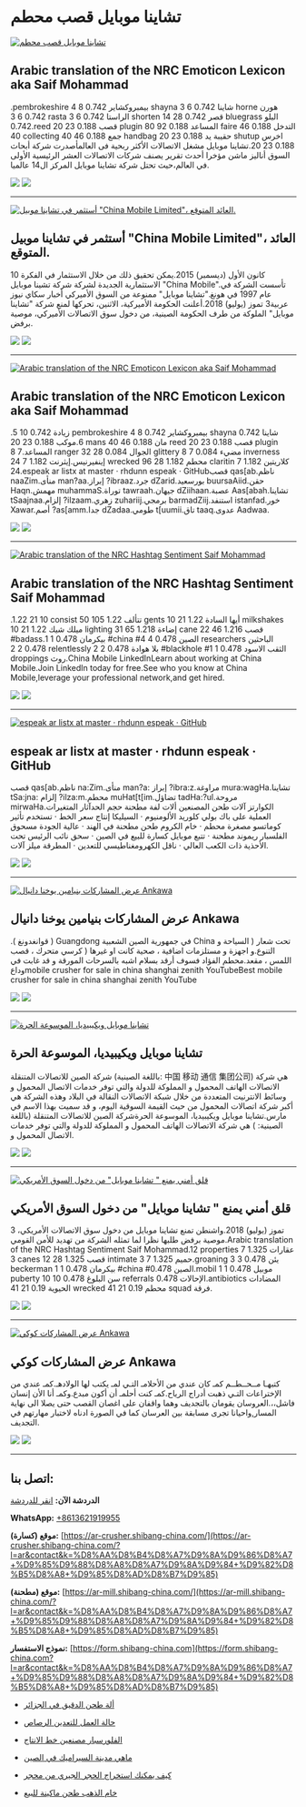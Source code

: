 # تشاينا موبايل قصب محطم

<a href="https://swt.shibang-china.com/?l=ar&img&k=%D8%AA%D8%B4%D8%A7%D9%8A%D9%86%D8%A7+%D9%85%D9%88%D8%A8%D8%A7%D9%8A%D9%84+%D9%82%D8%B5%D8%A8+%D9%85%D8%AD%D8%B7%D9%85" target="_blank">![تشاينا موبايل قصب محطم](http://static.shibang-china.com/all-800x300/1495.jpg)</a>

## Arabic translation of the NRC Emoticon Lexicon aka Saif Mohammad
.pembrokeshire بيمبروكشاير 0.742 8 4 shayna شاينا 0.742 6 3 horne هورن 0.742 6 3 rasta الراستا 0.742 6 3 shorten قصر 0.742 28 14 bluegrass البلو 0.742.reed قصب 0.188 23 20 plugin المساعد 0.188 92 80 faire التدخل 0.188 46 40 collecting جمع 0.188 46 40 handbag حقيبة يد 0.188 23 20 shutup اخرس 0.188 23 20.تشاينا موبايل مشغل الاتصالات الأكثر ربحية فى العالمأصدرت شركة أبحاث السوق أناليز ماشن مؤخرا أحدث تقرير يصنف شركات الاتصالات العشر الرئيسية الأولى في العالم،حيث تحتل شركة تشاينا موبايل المركز ال14 عالميا.


<a href="https://whatsapp.shibangsoft.com/WhatsApp.php" target="_blank" title="WhatsApp">![](http://static.shibang-china.com/icon/whatsapp.png)</a> <a href="https://swt.shibang-china.com/?l=ar&icon&k=%D8%AA%D8%B4%D8%A7%D9%8A%D9%86%D8%A7+%D9%85%D9%88%D8%A8%D8%A7%D9%8A%D9%84+%D9%82%D8%B5%D8%A8+%D9%85%D8%AD%D8%B7%D9%85" target="_blank">![](http://static.shibang-china.com/icon/chat-ar.png)</a>

---

<a href="https://swt.shibang-china.com/?l=ar&img&k=%D8%AA%D8%B4%D8%A7%D9%8A%D9%86%D8%A7+%D9%85%D9%88%D8%A8%D8%A7%D9%8A%D9%84+%D9%82%D8%B5%D8%A8+%D9%85%D8%AD%D8%B7%D9%85" target="_blank">![أستثمر في تشاينا موبيل &quot;China Mobile Limited&quot;، العائد المتوقع.](http://static.shibang-china.com/all-800x300/123.jpg)</a>

## أستثمر في تشاينا موبيل &quot;China Mobile Limited&quot;، العائد المتوقع.
10 كانون الأول (ديسمبر) 2015.يمكن تحقيق ذلك من خلال الاستثمار في الفكرة الاستثمارية الجديدة لشركة شركة تشينا موبايل &quot;China Mobile&quot;.تأسست الشركة في عام 1997 في هونغ.&quot;تشاينا موبايل&quot; ممنوعة من السوق الأميركي أخبار سكاي نيوز عربية3 تموز (يوليو) 2018.أعلنت الحكومة الأميركية، الاثنين، تحركها لمنع شركة &quot;تشاينا موبايل&quot; الملوكة من طرف الحكومة الصينية، من دخول سوق الاتصالات الأميركي، موصية برفض.


<a href="https://whatsapp.shibangsoft.com/WhatsApp.php" target="_blank" title="WhatsApp">![](http://static.shibang-china.com/icon/whatsapp.png)</a> <a href="https://swt.shibang-china.com/?l=ar&icon&k=%D8%AA%D8%B4%D8%A7%D9%8A%D9%86%D8%A7+%D9%85%D9%88%D8%A8%D8%A7%D9%8A%D9%84+%D9%82%D8%B5%D8%A8+%D9%85%D8%AD%D8%B7%D9%85" target="_blank">![](http://static.shibang-china.com/icon/chat-ar.png)</a>

---

<a href="https://swt.shibang-china.com/?l=ar&img&k=%D8%AA%D8%B4%D8%A7%D9%8A%D9%86%D8%A7+%D9%85%D9%88%D8%A8%D8%A7%D9%8A%D9%84+%D9%82%D8%B5%D8%A8+%D9%85%D8%AD%D8%B7%D9%85" target="_blank">![Arabic translation of the NRC Emoticon Lexicon aka Saif Mohammad](http://static.shibang-china.com/all-800x300/1001.jpg)</a>

## Arabic translation of the NRC Emoticon Lexicon aka Saif Mohammad
.زيادة 0.742 10 5 pembrokeshire بيمبروكشاير 0.742 8 4 shayna شاينا 0.742 6.موكب 0.188 23 20 mans مان 0.188 46 40 reed قصب 0.188 23 20 plugin المساعد.7 8 ranger الجوال 0.084 28 32 glittery مضيء 0.084 7 8 inverness إينفيرنيس.إيثرنت 1.182 7 24 wrecked محطم 1.182 28 96 claritin كلاريتين 1.182 7 24.espeak ar listx at master · rhdunn espeak · GitHubقصب qas[ab.ناظم naaZim.منأى man?aa.إبراز ?ibraaz.جرد dZarid.بورسعيد buursaAiid.حقن Haqn.مهمش muhammaS.توراة tawraah.جيهان dZiihaan.عصبة Aas[abah.تشاينا tSaajnaa.إلزام ?ilzaam.زهري zuhariij.برمجي barmadZiij.استنفد istanfad.خور Xawar.أصم ?as[amm.جدا dZadaa.طومي t[uumii.تاق taaq.عدوى Aadwaa.


<a href="https://whatsapp.shibangsoft.com/WhatsApp.php" target="_blank" title="WhatsApp">![](http://static.shibang-china.com/icon/whatsapp.png)</a> <a href="https://swt.shibang-china.com/?l=ar&icon&k=%D8%AA%D8%B4%D8%A7%D9%8A%D9%86%D8%A7+%D9%85%D9%88%D8%A8%D8%A7%D9%8A%D9%84+%D9%82%D8%B5%D8%A8+%D9%85%D8%AD%D8%B7%D9%85" target="_blank">![](http://static.shibang-china.com/icon/chat-ar.png)</a>

---

<a href="https://swt.shibang-china.com/?l=ar&img&k=%D8%AA%D8%B4%D8%A7%D9%8A%D9%86%D8%A7+%D9%85%D9%88%D8%A8%D8%A7%D9%8A%D9%84+%D9%82%D8%B5%D8%A8+%D9%85%D8%AD%D8%B7%D9%85" target="_blank">![Arabic translation of the NRC Hashtag Sentiment Saif Mohammad](http://static.shibang-china.com/all-800x300/116.jpg)</a>

## Arabic translation of the NRC Hashtag Sentiment Saif Mohammad
.1.22 21 10 consist تتألف 1.22 105 50 gents أيها السادة 1.22 21 10 milkshakes ميلك شيك 1.22 21 10 lighting إضاءة 1.218 65 31 cane قصب 1.216 46 22 #badass.بيكرمان 0.478 1 1 #china #الصين 0.478 4 4 researchers الباحثين 0.478 2 2 relentlessly بلا هوادة 0.478 2 2 #blackhole #الثقب الاسود 0.478 1 1 droppings روث.China Mobile LinkedInLearn about working at China Mobile.Join LinkedIn today for free.See who you know at China Mobile,leverage your professional network,and get hired.


<a href="https://whatsapp.shibangsoft.com/WhatsApp.php" target="_blank" title="WhatsApp">![](http://static.shibang-china.com/icon/whatsapp.png)</a> <a href="https://swt.shibang-china.com/?l=ar&icon&k=%D8%AA%D8%B4%D8%A7%D9%8A%D9%86%D8%A7+%D9%85%D9%88%D8%A8%D8%A7%D9%8A%D9%84+%D9%82%D8%B5%D8%A8+%D9%85%D8%AD%D8%B7%D9%85" target="_blank">![](http://static.shibang-china.com/icon/chat-ar.png)</a>

---

<a href="https://swt.shibang-china.com/?l=ar&img&k=%D8%AA%D8%B4%D8%A7%D9%8A%D9%86%D8%A7+%D9%85%D9%88%D8%A8%D8%A7%D9%8A%D9%84+%D9%82%D8%B5%D8%A8+%D9%85%D8%AD%D8%B7%D9%85" target="_blank">![espeak ar listx at master · rhdunn espeak · GitHub](http://static.shibang-china.com/all-800x300/451.jpg)</a>

## espeak ar listx at master · rhdunn espeak · GitHub
قصب qas[ab.ناظم na:Zim.منأى man?a: إبراز ?ibra:z.مراوغة mura:wagHa.تشاينا tSa:jna: إلزام ?ilza:m.محطم muHat[t[im.تضاؤل tadHa:?ul.مروحة mirwaHa.الكوارتز آلات طحن المصنعين ألات لفة مطحنة حجم الحدآثار المتغيرات العملية على باك بولي كلوريد الألومنيوم &middot; السيليكا إنتاج سعر الخط &middot; تستخدم تأثير كوماتسو مصغرة محطم &middot; خام الكروم طحن مطحنة في الهند &middot; عالية الجودة مسحوق الفلسبار ريموند مطحنة &middot; تتبع موبايل كسارة للبيع في الصين &middot; سحق نائب الرئيس تحت الأحذية ذات الكعب العالي &middot; ناقل الكهرومغناطيسي للتعدين &middot; المطرقة ميلز آلات.


<a href="https://whatsapp.shibangsoft.com/WhatsApp.php" target="_blank" title="WhatsApp">![](http://static.shibang-china.com/icon/whatsapp.png)</a> <a href="https://swt.shibang-china.com/?l=ar&icon&k=%D8%AA%D8%B4%D8%A7%D9%8A%D9%86%D8%A7+%D9%85%D9%88%D8%A8%D8%A7%D9%8A%D9%84+%D9%82%D8%B5%D8%A8+%D9%85%D8%AD%D8%B7%D9%85" target="_blank">![](http://static.shibang-china.com/icon/chat-ar.png)</a>

---

<a href="https://swt.shibang-china.com/?l=ar&img&k=%D8%AA%D8%B4%D8%A7%D9%8A%D9%86%D8%A7+%D9%85%D9%88%D8%A8%D8%A7%D9%8A%D9%84+%D9%82%D8%B5%D8%A8+%D9%85%D8%AD%D8%B7%D9%85" target="_blank">![عرض المشاركات بنيامين يوخنا دانيال Ankawa](http://static.shibang-china.com/all-800x300/728.jpg)</a>

## عرض المشاركات بنيامين يوخنا دانيال Ankawa
.( قوانغدونغ ) Guangdong في جمهورية الصين الشعبية China تحت شعار ( السياحة و التنوع.و اجهزة و مستلزمات اضافية ، صحية كانت او غيرها ( كرسي متحرك ، قصب اللمس ، مقعد.محطم الفؤاد فسوف أرقد بسلام اشبه بالسرحات المورقة و قد غابت في وداعmobile crusher for sale in china shanghai zenith YouTubeBest mobile crusher for sale in china shanghai zenith YouTube


<a href="https://whatsapp.shibangsoft.com/WhatsApp.php" target="_blank" title="WhatsApp">![](http://static.shibang-china.com/icon/whatsapp.png)</a> <a href="https://swt.shibang-china.com/?l=ar&icon&k=%D8%AA%D8%B4%D8%A7%D9%8A%D9%86%D8%A7+%D9%85%D9%88%D8%A8%D8%A7%D9%8A%D9%84+%D9%82%D8%B5%D8%A8+%D9%85%D8%AD%D8%B7%D9%85" target="_blank">![](http://static.shibang-china.com/icon/chat-ar.png)</a>

---

<a href="https://swt.shibang-china.com/?l=ar&img&k=%D8%AA%D8%B4%D8%A7%D9%8A%D9%86%D8%A7+%D9%85%D9%88%D8%A8%D8%A7%D9%8A%D9%84+%D9%82%D8%B5%D8%A8+%D9%85%D8%AD%D8%B7%D9%85" target="_blank">![تشاينا موبايل ويكيبيديا، الموسوعة الحرة](http://static.shibang-china.com/all-800x300/76.jpg)</a>

## تشاينا موبايل ويكيبيديا، الموسوعة الحرة
شركة الصين للاتصالات المتنقلة (باللغة الصينية: 中国 移动 通信 集团公司) هي شركة الاتصالات الهاتف المحمول و المملوكة للدولة والتي توفر خدمات الاتصال المحمول و وسائط الانترنيت المتعددة من خلال شبكة الاتصالات النقالة في البلاد وهذه الشركة هي أكبر شركة اتصالات المحمول من حيث القيمة السوقية اليوم، و قد سميت بهذا الاسم في مارس.تشاينا موبايل ويكيبيديا، الموسوعة الحرةشركة الصين للاتصالات المتنقلة (باللغة الصينية: ) هي شركة الاتصالات الهاتف المحمول و المملوكة للدولة والتي توفر خدمات الاتصال المحمول و.


<a href="https://whatsapp.shibangsoft.com/WhatsApp.php" target="_blank" title="WhatsApp">![](http://static.shibang-china.com/icon/whatsapp.png)</a> <a href="https://swt.shibang-china.com/?l=ar&icon&k=%D8%AA%D8%B4%D8%A7%D9%8A%D9%86%D8%A7+%D9%85%D9%88%D8%A8%D8%A7%D9%8A%D9%84+%D9%82%D8%B5%D8%A8+%D9%85%D8%AD%D8%B7%D9%85" target="_blank">![](http://static.shibang-china.com/icon/chat-ar.png)</a>

---

<a href="https://swt.shibang-china.com/?l=ar&img&k=%D8%AA%D8%B4%D8%A7%D9%8A%D9%86%D8%A7+%D9%85%D9%88%D8%A8%D8%A7%D9%8A%D9%84+%D9%82%D8%B5%D8%A8+%D9%85%D8%AD%D8%B7%D9%85" target="_blank">![قلق أمني يمنع &quot; تشاينا موبايل&quot; من دخول السوق الأمريكي](http://static.shibang-china.com/all-800x300/1226.jpg)</a>

## قلق أمني يمنع &quot; تشاينا موبايل&quot; من دخول السوق الأمريكي
3 تموز (يوليو) 2018.واشنطن تمنع تشاينا موبايل من دخول سوق الاتصالات الأمريكي، موصية برفض طلبها نظرا لما تمثله الشركة من تهديد للأمن القومي.Arabic translation of the NRC Hashtag Sentiment Saif Mohammad.12 properties عقارات 1.325 7 3 canes قصب 1.325 28 12 intimate حميم 1.325 7 3.groaning يئن 0.478 3 3 beckerman بيكرمان 0.478 1 1 #china #الصين 0.478.mobil موبيل 0.478 1 1 puberty سن البلوغ 0.478 10 10 referrals الإحالات 0.478.antibiotics المضادات الحيوية 0.19 21 41 wrecked محطم 0.19 21 41 squad فرقة.


<a href="https://whatsapp.shibangsoft.com/WhatsApp.php" target="_blank" title="WhatsApp">![](http://static.shibang-china.com/icon/whatsapp.png)</a> <a href="https://swt.shibang-china.com/?l=ar&icon&k=%D8%AA%D8%B4%D8%A7%D9%8A%D9%86%D8%A7+%D9%85%D9%88%D8%A8%D8%A7%D9%8A%D9%84+%D9%82%D8%B5%D8%A8+%D9%85%D8%AD%D8%B7%D9%85" target="_blank">![](http://static.shibang-china.com/icon/chat-ar.png)</a>

---

<a href="https://swt.shibang-china.com/?l=ar&img&k=%D8%AA%D8%B4%D8%A7%D9%8A%D9%86%D8%A7+%D9%85%D9%88%D8%A8%D8%A7%D9%8A%D9%84+%D9%82%D8%B5%D8%A8+%D9%85%D8%AD%D8%B7%D9%85" target="_blank">![عرض المشاركات كوكي Ankawa](http://static.shibang-china.com/all-800x300/1223.jpg)</a>

## عرض المشاركات كوكي Ankawa
كتبهـا مــحــطــم كمـ كان عندي من الأحلامـ التـي لمـ يكتب لها الولادهـ.كمـ عندي من الإختراعات التـي ذهبت أدراج الرياح.كمـ كنت أحلمـ أن أكون مبدع.وكمـ أنا الأن إنسان فاشل،،.العروسان يقومان بالتجديف وهما واقفان على اغصان القصب حتى يصلا الى نهاية المسار,واحيانا تجرى مسابقة بين العرسان كما في الصورة ادناه لاختبار مهارتهم في التجديف.

<a href="https://whatsapp.shibangsoft.com/WhatsApp.php" target="_blank" title="WhatsApp">![](http://static.shibang-china.com/icon/whatsapp.png)</a> <a href="https://swt.shibang-china.com/?l=ar&icon&k=%D8%AA%D8%B4%D8%A7%D9%8A%D9%86%D8%A7+%D9%85%D9%88%D8%A8%D8%A7%D9%8A%D9%84+%D9%82%D8%B5%D8%A8+%D9%85%D8%AD%D8%B7%D9%85" target="_blank">![](http://static.shibang-china.com/icon/chat-ar.png)</a>

---
## اتصل بنا:

**الدردشة الآن:** [انقر للدردشة](https://swt.shibang-china.com?l=ar&contact&k=%D8%AA%D8%B4%D8%A7%D9%8A%D9%86%D8%A7+%D9%85%D9%88%D8%A8%D8%A7%D9%8A%D9%84+%D9%82%D8%B5%D8%A8+%D9%85%D8%AD%D8%B7%D9%85)

**WhatsApp:**  [+8613621919955](https://whatsapp.shibangsoft.com/WhatsApp.php)

**موقع (كسارة):** [https://ar-crusher.shibang-china.com/](https://ar-crusher.shibang-china.com/?l=ar&contact&k=%D8%AA%D8%B4%D8%A7%D9%8A%D9%86%D8%A7+%D9%85%D9%88%D8%A8%D8%A7%D9%8A%D9%84+%D9%82%D8%B5%D8%A8+%D9%85%D8%AD%D8%B7%D9%85)

**موقع (مطحنة):** [https://ar-mill.shibang-china.com/](https://ar-mill.shibang-china.com/?l=ar&contact&k=%D8%AA%D8%B4%D8%A7%D9%8A%D9%86%D8%A7+%D9%85%D9%88%D8%A8%D8%A7%D9%8A%D9%84+%D9%82%D8%B5%D8%A8+%D9%85%D8%AD%D8%B7%D9%85)

**نموذج الاستفسار:** [https://form.shibang-china.com](https://form.shibang-china.com?l=ar&contact&k=%D8%AA%D8%B4%D8%A7%D9%8A%D9%86%D8%A7+%D9%85%D9%88%D8%A8%D8%A7%D9%8A%D9%84+%D9%82%D8%B5%D8%A8+%D9%85%D8%AD%D8%B7%D9%85)

* [ألة طحن الدقيق في الجزائر](../19/%D8%A3%D9%84%D8%A9%20%D8%B7%D8%AD%D9%86%20%D8%A7%D9%84%D8%AF%D9%82%D9%8A%D9%82%20%D9%81%D9%8A%20%D8%A7%D9%84%D8%AC%D8%B2%D8%A7%D8%A6%D8%B1.md)

* [حالة العمل للتعدين الرصاص](../17/%D8%AD%D8%A7%D9%84%D8%A9%20%D8%A7%D9%84%D8%B9%D9%85%D9%84%20%D9%84%D9%84%D8%AA%D8%B9%D8%AF%D9%8A%D9%86%20%D8%A7%D9%84%D8%B1%D8%B5%D8%A7%D8%B5.md)

* [الفلورسبار مصنعين خط الانتاج](../20/%D8%A7%D9%84%D9%81%D9%84%D9%88%D8%B1%D8%B3%D8%A8%D8%A7%D8%B1%20%D9%85%D8%B5%D9%86%D8%B9%D9%8A%D9%86%20%D8%AE%D8%B7%20%D8%A7%D9%84%D8%A7%D9%86%D8%AA%D8%A7%D8%AC.md)

* [ماهي مدينة السيراميك في الصين](../18/%D9%85%D8%A7%D9%87%D9%8A%20%D9%85%D8%AF%D9%8A%D9%86%D8%A9%20%D8%A7%D9%84%D8%B3%D9%8A%D8%B1%D8%A7%D9%85%D9%8A%D9%83%20%D9%81%D9%8A%20%D8%A7%D9%84%D8%B5%D9%8A%D9%86.md)

* [كيف يمكنك استخراج الحجر الجيري من محجر](../18/%D9%83%D9%8A%D9%81%20%D9%8A%D9%85%D9%83%D9%86%D9%83%20%D8%A7%D8%B3%D8%AA%D8%AE%D8%B1%D8%A7%D8%AC%20%D8%A7%D9%84%D8%AD%D8%AC%D8%B1%20%D8%A7%D9%84%D8%AC%D9%8A%D8%B1%D9%8A%20%D9%85%D9%86%20%D9%85%D8%AD%D8%AC%D8%B1.md)

* [خام الذهب طحن ماكينة للبيع](../18/%D8%AE%D8%A7%D9%85%20%D8%A7%D9%84%D8%B0%D9%87%D8%A8%20%D8%B7%D8%AD%D9%86%20%D9%85%D8%A7%D9%83%D9%8A%D9%86%D8%A9%20%D9%84%D9%84%D8%A8%D9%8A%D8%B9.md)